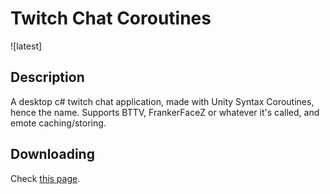 # Twitch Chat Coroutines

![latest]

## Description
A desktop c# twitch chat application, made with Unity Syntax Coroutines, hence the name. Supports BTTV, FrankerFaceZ or whatever it's called, and emote caching/storing. 

## Downloading

Check [this page](https://github.com/detolly/twitchchatcoroutines/releases). 
